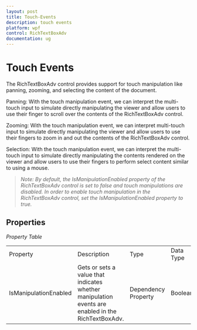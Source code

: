 ```yaml
---
layout: post
title: Touch-Events
description: touch events
platform: wpf
control: RichTextBoxAdv
documentation: ug
---
```


# Touch Events

The RichTextBoxAdv control provides support for touch manipulation like panning, zooming, and selecting the content of the document.

Panning: With the touch manipulation event, we can interpret the multi-touch input to simulate directly manipulating the viewer and allow users to use their finger to scroll over the contents of the RichTextBoxAdv control.

Zooming: With the touch manipulation event, we can interpret multi-touch input to simulate directly manipulating the viewer and allow users to use their fingers to zoom in and out the contents of the RichTextBoxAdv control.

Selection: With the touch manipulation event, we can interpret the multi-touch input to simulate directly manipulating the contents rendered on the viewer and allow users to use their fingers to perform select content similar to using a mouse.

> _Note: By default, the IsManipulationEnabled property of the RichTextBoxAdv control is set to false and touch manipulations are disabled. In order to enable touch manipulation in the RichTextBoxAdv control, set the IsManipulationEnabled property to true._



## Properties



_Property Table_

<table>
<tr>
<td>
Property </td><td>
Description </td><td>
Type </td><td>
Data Type </td></tr>
<tr>
<td>
IsManipulationEnabled</td><td>
Gets or sets a value that indicates whether manipulation events are enabled in the RichTextBoxAdv. </td><td>
Dependency Property</td><td>
Boolean</td></tr>
</table>


